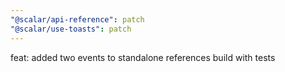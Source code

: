 ```yaml
---
"@scalar/api-reference": patch
"@scalar/use-toasts": patch
---
```


feat: added two events to standalone references build with tests

